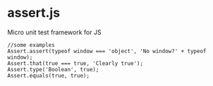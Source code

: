 assert.js
=========

Micro unit test framework for JS

    //some examples
    Assert.assert(typeof window === 'object', 'No window?' + typeof window);
    Assert.that(true === true, 'Clearly true');
    Assert.type('Boolean', true);
    Assert.equals(true, true);

